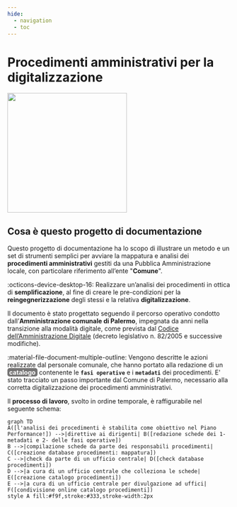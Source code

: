 ```yaml
---
hide:
  - navigation
  - toc
---
```


# Procedimenti amministrativi per la digitalizzazione
<img src="https://github.com/UO-TransizioneDigitaleComunePalermo/mappatura-procedimenti-amministrativi/blob/main/docs/img/procedimenti-logo1.png?raw=true" width="270">


## Cosa è questo progetto di documentazione
Questo progetto di documentazione ha lo scopo di illustrare un metodo e un set di strumenti semplici per avviare la mappatura e analisi dei **procedimenti amministrativi** gestiti da una Pubblica Amministrazione locale, con particolare riferimento all’ente "**Comune**".

:octicons-device-desktop-16: Realizzare un’analisi dei procedimenti in ottica di **semplificazione**, al fine di creare le pre-condizioni per la **reingegnerizzazione** degli stessi e la relativa **digitalizzazione**.

Il documento è stato progettato seguendo il percorso operativo condotto dall’**Amministrazione comunale di Palermo**, impegnata da anni nella transizione alla modalità digitale, come prevista dal [Codice dell’Amministrazione Digitale](https://docs.italia.it/italia/piano-triennale-ict/codice-amministrazione-digitale-docs/it/v2021-07-30/index.html) (decreto legislativo n. 82/2005 e successive modifiche). 

:material-file-document-multiple-outline: Vengono descritte le azioni realizzate dal personale comunale, che hanno portato alla redazione di un <span style="background-color: #757474; color: #ffffff; padding: 1px 4px; border-radius: 5px;"><b>catalogo</b></span> contenente le **`fasi operative`** e i **`metadati`** dei procedimenti. E' stato tracciato un passo importante dal Comune di Palermo, necessario alla corretta digitalizzazione dei procedimenti amministrativi.

Il **processo di lavoro**, svolto in ordine temporale, è raffigurabile nel seguente schema:
``` mermaid
graph TD
A([l'analisi dei procedimenti è stabilita come obiettivo nel Piano Performance!]) -->|direttive ai dirigenti| B([redazione schede dei 1- metadati e 2- delle fasi operative])
B -->|compilazione schede da parte dei responsabili procedimenti| C([creazione database procedimenti: mappatura]) 
C -->|check da parte di un ufficio centrale| D([check database procedimenti]) 
D -->|a cura di un ufficio centrale che colleziona le schede| E([creazione catalogo procedimenti]) 
E -->|a cura di un ufficio centrale per divulgazione ad uffici| F([condivisione online catalogo procedimenti])
style A fill:#f9f,stroke:#333,stroke-width:2px
```


